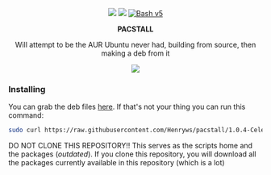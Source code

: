 <p align="center">
<a href="./LICENSE.md"><img src="https://img.shields.io/badge/license-GPL-blue.svg?style=flat-square&logo"></a>
<a href="https://github.com/Henryws/pacstall/releases/latest"><img src="https://img.shields.io/github/v/release/Henryws/pacstall?color=red&style=flat-square"></a>
<a href="https://www.gnu.org/software/bash/"><img src="https://img.shields.io/badge/bash-v5-brightgreen?style=flat-square&logo" alt="Bash v5"></a>
</p>

<p align="center"><b>PACSTALL</b></p>
<p align="center">Will attempt to be the AUR Ubuntu never had, building from source, then making a deb from it</p>


<p align="center">
<a href="https://github.com/Henryws/pacstall"><img src="https://raw.githubusercontent.com/Henryws/pacstall/master/website-images/ezgif.com-video-to-gif.gif"></a>
</p>

### Installing

You can grab the deb files [here](https://github.com/Henryws/pacstall/releases/latest). If that's not your thing you can run this command:
```bash
sudo curl https://raw.githubusercontent.com/Henryws/pacstall/1.0.4-Celeste/install.sh | bash
```
DO NOT CLONE THIS REPOSITORY!!
This serves as the scripts home and the packages (_outdated_). If you clone this repository, you will download all the packages currently available in this repository (which is a lot)

